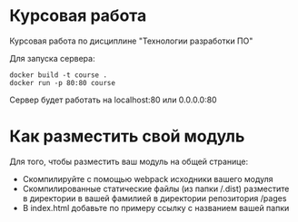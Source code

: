 # Курсовая работа
Курсовая работа по дисциплине "Технологии разработки ПО"

Для запуска сервера:
```
docker build -t course .
docker run -p 80:80 course
```

Сервер будет работать на localhost:80 или 0.0.0.0:80

# Как разместить свой модуль
Для того, чтобы разместить ваш модуль на общей странице:
* Скомпилируйте с помощью webpack исходники вашего модуля
* Скомпилированные статические файлы (из папки /.dist) разместите в директории в вашей фамилией в директории репозитория /pages
* В index.html добавьте по примеру ссылку с названием вашей папки

